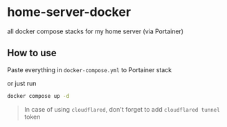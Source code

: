 # home-server-docker
all docker compose stacks for my home server (via Portainer)

## How to use
Paste everything in `docker-compose.yml` to Portainer stack

or just run

```sh
docker compose up -d
```

> In case of using `cloudflared`, don't forget to add `cloudflared tunnel` token
